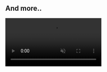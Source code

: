 ## And more..

<video muted controls playsinline src="https://github.com/intel-iot-devkit/sample-videos/raw/master/car-detection.mp4" >
